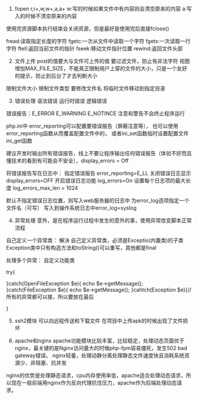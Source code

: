 1. fopen
r,r+,w,w+,a,a+
w:写的时候如果文件中有内容则会清空原来的内容
a:写入的时候不清空原来的内容

使用完资源脚本执行结束会关闭资源，但是最好是使用完后直接fclose()

fread:读取指定长度的字符
fgetc:一次从文件中读取一个字符
fgets:一次读取一行字符
ftell:返回当前文件的指针
fseek:移动文件指针位置
rewind:返回文件头部

2. 文件上传
post的值要大与文件可上传的值
要过滤文件，防止有非法字符
视图增加MAX_FILE_SIZE，不能真正限制用户上穿的文件的大小，只是一个友好的提示，防止到后台了才去判断大小

限制文件大小
限制文件类型
要修改文件名
将临时文件移动到指定目录


3. 错误处理
 语法错误  运行时错误   逻辑错误

 错误报告：E_ERROR  E_WARNING  E_NOTINCE
 注意和警告不会终止程序运行

 php.ini中 error_reporting可以配置要错误报告（屏蔽注意等），
 也可以使用error_reporting函数从而覆盖配置文件中的，
 或者ini_set函数临时设置配置文件
 ini_get函数
 
 建议开发时输出所有错误报告，线上不要让程序输出任何错误报告（体验不好而且懂技术的看到有可能会不安全），display_errors = Off

 将错误报告写在日志中：
 指定错误报告 error_reporting=E_LL
 关闭错误日志显示 display_errors=OFF
 开启错误日志功能 log_errors=On
 设置每个日志项的最大长度 log_errors_max_len = 1024

 默认不指定错误日志位置，则写入web服务器的日志中
 为error_log选项指定一个文件名（可写）
 写入到操作系统日志中error_log=syslog

4. 异常处理
意外，是在程序运行过程中发生的意外的事，使用异常改变脚本正常流程

自己定义一个异常类：
解决
自己定义异常类，必须是Exceptio(内置类)的子类
Exception类中只有构造方法和toString()可以重写，其他都是final

处理多个异常：
自定义功能类

try{
	
}catch(OpenFileException $e){
	echo $e->getMessage();
}catch(FileException $e){
	echo $e->getMessage();
}cahtch(Exception $e){//所有的异常都可以接，所以要放在最后
	
}

5. ssh2模块
可以向远程传送和下载文件
在项目中上传apk的时候出现了文件损坏

6. apache和nginx
apache功能模块比较丰富，比较稳定，处理动态页面优于nginx，最关键的是Nginx访问量大的时候php-fpm容易僵死，发生502 bad gateway错误。
nginx轻量，处理动静分离处理静态文件速度快且消耗系统资源少、非阻塞、抗并发

nginx的优势是处理静态请求，cpu内存使用率低，apache适合处理动态请求，所以现在一般前端用nginx作为反向代理抗住压力，apache作为后端处理动态请求。

